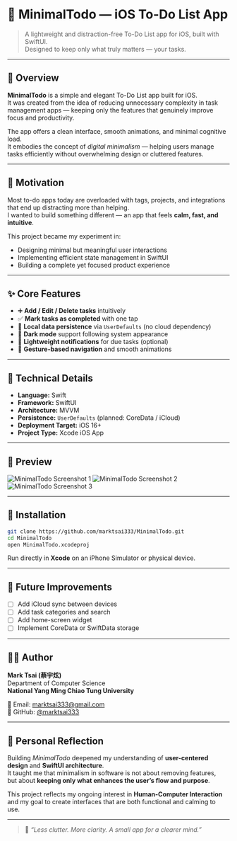 # 📝 MinimalTodo — iOS To-Do List App

> A lightweight and distraction-free To-Do List app for iOS, built with SwiftUI.  
> Designed to keep only what truly matters — your tasks.

---

## 🧩 Overview
**MinimalTodo** is a simple and elegant To-Do List app built for iOS.  
It was created from the idea of reducing unnecessary complexity in task management apps — keeping only the features that genuinely improve focus and productivity.

The app offers a clean interface, smooth animations, and minimal cognitive load.  
It embodies the concept of *digital minimalism* — helping users manage tasks efficiently without overwhelming design or cluttered features.

---

## 🎯 Motivation
Most to-do apps today are overloaded with tags, projects, and integrations that end up distracting more than helping.  
I wanted to build something different — an app that feels **calm, fast, and intuitive**.  

This project became my experiment in:
- Designing minimal but meaningful user interactions  
- Implementing efficient state management in SwiftUI  
- Building a complete yet focused product experience  

---

## ✨ Core Features
- ➕ **Add / Edit / Delete tasks** intuitively  
- ✅ **Mark tasks as completed** with one tap  
- 💾 **Local data persistence** via `UserDefaults` (no cloud dependency)  
- 🌙 **Dark mode** support following system appearance  
- 🔔 **Lightweight notifications** for due tasks (optional)  
- 🧭 **Gesture-based navigation** and smooth animations  

---

## 🧰 Technical Details
- **Language:** Swift  
- **Framework:** SwiftUI  
- **Architecture:** MVVM  
- **Persistence:** `UserDefaults` (planned: CoreData / iCloud)  
- **Deployment Target:** iOS 16+  
- **Project Type:** Xcode iOS App  

---

## 📸 Preview

![MinimalTodo Screenshot 1](https://github.com/marktsai333/MinimalTodo/blob/main/Screenshots%20and%20Demo/demo1.png?raw=true)
![MinimalTodo Screenshot 2](https://github.com/marktsai333/MinimalTodo/blob/main/Screenshots%20and%20Demo/demo2.png?raw=true)
![MinimalTodo Screenshot 3](https://github.com/marktsai333/MinimalTodo/blob/main/Screenshots%20and%20Demo/demo3.png?raw=true)

---

## 🔧 Installation
```bash
git clone https://github.com/marktsai333/MinimalTodo.git  
cd MinimalTodo  
open MinimalTodo.xcodeproj  
```

Run directly in **Xcode** on an iPhone Simulator or physical device.

---

## 🧠 Future Improvements
- [ ] Add iCloud sync between devices  
- [ ] Add task categories and search  
- [ ] Add home-screen widget  
- [ ] Implement CoreData or SwiftData storage  

---

## 🧑‍💻 Author
**Mark Tsai (蔡宇炫)**  
Department of Computer Science  
**National Yang Ming Chiao Tung University**

📧 Email: [marktsai333@gmail.com](mailto:marktsai333@gmail.com)  
🐙 GitHub: [@marktsai333](https://github.com/marktsai333)

---

## 💬 Personal Reflection
Building *MinimalTodo* deepened my understanding of **user-centered design** and **SwiftUI architecture**.  
It taught me that minimalism in software is not about removing features,  
but about **keeping only what enhances the user’s flow and purpose**.  

This project reflects my ongoing interest in **Human-Computer Interaction** and my goal to create interfaces that are both functional and calming to use.

---

> 🧠 *“Less clutter. More clarity. A small app for a clearer mind.”*
